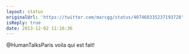 ```yaml
---
layout: status
originalUrl: 'https://twitter.com/marcgg/status/407468335237193728'
isReply: true
date: 2013-12-02 11:16:36
---
```


@HumanTalksParis voila qui est fait!
